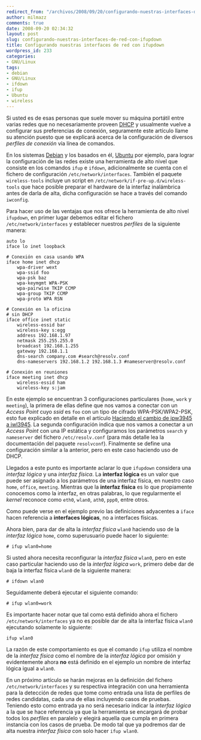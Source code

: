 ```yaml
---
redirect_from: "/archivos/2008/09/20/configurando-nuestras-interfaces-de-red-con-ifupdown/"
author: milmazz
comments: true
date: 2008-09-20 02:34:32
layout: post
slug: configurando-nuestras-interfaces-de-red-con-ifupdown
title: Configurando nuestras interfaces de red con ifupdown
wordpress_id: 233
categories:
- GNU/Linux
tags:
- debian
- GNU/Linux
- ifdown
- ifup
- Ubuntu
- wireless
---
```


Si usted es de esas personas que suele mover su máquina portátil entre varias redes que no necesariamente proveen [DHCP](http://es.wikipedia.org/wiki/DHCP) y usualmente vuelve a configurar sus preferencias de conexión, seguramente este artículo llame su atención puesto que se explicará acerca de la configuración de diversos _perfiles de conexión_ vía línea de comandos.

En los sistemas [Debian](http://www.debian.org) y los basados en él, [Ubuntu](http://www.ubuntu.com) por ejemplo, para lograr la configuración de las redes existe una herramienta de alto nivel que consiste en los comandos `ifup` e `ifdown`, adicionalmente se cuenta con el fichero de configuración `/etc/network/interfaces`. También el paquete `wireless-tools` incluye un script en `/etc/network/if-pre-up.d/wireless-tools` que hace posible preparar el hardware de la interfaz inalámbrica antes de darla de alta, dicha configuración se hace a través del comando `iwconfig`.

Para hacer uso de las ventajas que nos ofrece la herramienta de alto nivel `ifupdown`, en primer lugar debemos editar el fichero `/etc/network/interfaces` y establecer nuestros _perfiles_ de la siguiente manera:

    auto lo
    iface lo inet loopback
    
    # Conexión en casa usando WPA
    iface home inet dhcp
        wpa-driver wext
        wpa-ssid foo
        wpa-psk baz
        wpa-keymgmt WPA-PSK
        wpa-pairwise TKIP CCMP
        wpa-group TKIP CCMP
        wpa-proto WPA RSN
    
    # Conexión en la oficina 
    # sin DHCP
    iface office inet static
        wireless-essid bar
        wireless-key s:egg
        address 192.168.1.97
        netmask 255.255.255.0
        broadcast 192.168.1.255
        gateway 192.168.1.1
        dns-search company.com #search@resolv.conf
        dns-nameservers 192.168.1.2 192.168.1.3 #nameserver@resolv.conf
        
    # Conexión en reuniones
    iface meeting inet dhcp
    	wireless-essid ham
    	wireless-key s:jam

En este ejemplo se encuentran 3 configuraciones particulares (`home`, `work` y `meeting`), la primera de ellas define que nos vamos a conectar con un _Access Point_ cuyo _ssid_ es `foo` con un tipo de cifrado WPA-PSK/WPA2-PSK, esto fue explicado en detalle en el artículo [Haciendo el cambio de ipw3945 a iwl3945](/archivos/2008/02/05/haciendo-el-cambio-de-ipw3945-a-iwl3945). La segunda configuración indica que nos vamos a conectar a un _Access Point_ con una IP estática y configuramos los parámetros `search` y `nameserver` del fichero `/etc/resolv.conf` (para más detalle lea la documentación del paquete `resolvconf`). Finalmente se define una configuración similar a la anterior, pero en este caso haciendo uso de DHCP.

Llegados a este punto es importante aclarar lo que `ifupdown` considera una _interfaz lógica_ y una _interfaz física_. La **interfaz lógica** es un valor que puede ser asignado a los parámetros de una interfaz física, en nuestro caso `home`, `office`, `meeting`. Mientras que la **interfaz física** es lo que propiamente conocemos como la interfaz, en otras palabras, lo que regularmente el _kernel_ reconoce como `eth0`, `wlan0`, `ath0`, `ppp0`, entre otros.

Como puede verse en el ejemplo previo las definiciones adyacentes a `iface` hacen referencia a **interfaces lógicas**, no a interfaces físicas.

Ahora bien, para dar de alta la _interfaz física_ `wlan0` haciendo uso de la _interfaz lógica_ `home`, como superusuario puede hacer lo siguiente:

    # ifup wlan0=home

Si usted ahora necesita reconfigurar la _interfaz física_ `wlan0`, pero en este caso particular haciendo uso de la _interfaz lógica_ `work`, primero debe dar de baja la interfaz física `wlan0` de la siguiente manera:

    # ifdown wlan0

Seguidamente deberá ejecutar el siguiente comando:

    # ifup wlan0=work

Es importante hacer notar que tal como está definido ahora el fichero `/etc/network/interfaces` ya no es posible dar de alta la interfaz física `wlan0` ejecutando solamente lo siguiente:

    ifup wlan0

La razón de este comportamiento es que el comando `ifup` utiliza el nombre de la _interfaz física_ como el nombre de la _interfaz lógica_ por omisión y evidentemente ahora **no** está definido en el ejemplo un nombre de interfaz lógica igual a `wlan0`.

En un próximo artículo se harán mejoras en la definición del fichero `/etc/network/interfaces` y su respectiva integración con una herramienta para la detección de redes que tome como entrada una lista de perfiles de redes candidatas, cada una de ellas incluyendo casos de pruebas. Teniendo esto como entrada ya no será necesario indicar la _interfaz lógica_ a la que se hace referencia ya que la herramienta se encargará de probar todos los _perfiles_ en paralelo y elegirá aquella que cumpla en primera instancia con los casos de prueba. De modo tal que ya podremos dar de alta nuestra _interfaz física_ con solo hacer `ifup wlan0`.
